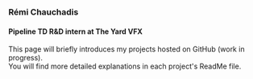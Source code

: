 ### Rémi Chauchadis

#### Pipeline TD R&D intern at The Yard VFX

This page will briefly introduces my projects hosted on GitHub (work in progress).\
You will find more detailed explanations in each project's ReadMe file.
